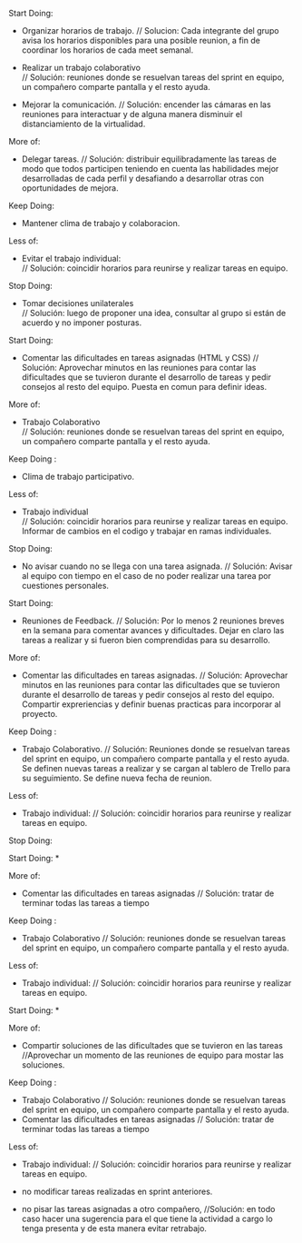 <!-- Retrospectiva Sprint 1 -->

Start Doing:
* Organizar horarios de trabajo.
// Solucion: Cada integrante del grupo avisa los horarios disponibles para una posible reunion, a fin de coordinar los horarios de cada meet semanal.

* Realizar un trabajo colaborativo  
// Solución: reuniones donde se resuelvan tareas del sprint en equipo, un compañero comparte pantalla y el resto ayuda.

* Mejorar la comunicación. 
// Solución: encender las cámaras en las reuniones para interactuar y de alguna manera disminuir el distanciamiento de la virtualidad. 

More of:

* Delegar tareas.
// Solución: distribuir equilibradamente las tareas de modo que todos participen teniendo en cuenta las habilidades mejor desarrolladas de cada perfil y desafiando a desarrollar otras con oportunidades de mejora.

Keep Doing:
* Mantener clima de trabajo y colaboracion.

Less of: 

* Evitar el trabajo individual:   
// Solución: coincidir horarios para reunirse y realizar tareas en equipo.  

Stop Doing:

* Tomar decisiones unilaterales     
// Solución: luego de proponer una idea, consultar al grupo si están de acuerdo y no imponer posturas.

<!-- Retrospectiva Sprint 2 -->

Start Doing: 

* Comentar las dificultades en tareas asignadas (HTML y CSS)
// Solución: Aprovechar minutos en las reuniones para contar las dificultades que se tuvieron durante el desarrollo de tareas y pedir consejos al resto del equipo. Puesta en comun para definir ideas.

More of:
* Trabajo Colaborativo  
// Solución: reuniones donde se resuelvan tareas del sprint en equipo, un compañero comparte pantalla y el resto ayuda.

Keep Doing :
* Clima de trabajo participativo.

Less of: 
* Trabajo individual   
// Solución: coincidir horarios para reunirse y realizar tareas en equipo. Informar de cambios en el codigo y trabajar en ramas individuales.  

Stop Doing:
* No avisar cuando no se llega con una tarea asignada.
// Solución: Avisar al equipo con tiempo en el caso de no poder realizar una tarea por cuestiones personales.

<!-- Retrospectiva Sprint 3 -->

Start Doing: 
* Reuniones de Feedback.
// Solución: Por lo menos 2 reuniones breves en la semana para comentar avances y dificultades. Dejar en claro las tareas a realizar y si fueron bien comprendidas para su desarrollo. 

More of:
* Comentar las dificultades en tareas asignadas.
// Solución: Aprovechar minutos en las reuniones para contar las dificultades que se tuvieron durante el desarrollo de tareas y pedir consejos al resto del equipo. Compartir expreriencias y definir buenas practicas para incorporar al proyecto.

Keep Doing :
* Trabajo Colaborativo.
// Solución: Reuniones donde se resuelvan tareas del sprint en equipo, un compañero comparte pantalla y el resto ayuda. Se definen nuevas tareas a realizar y se cargan al tablero de Trello para su seguimiento. Se define nueva fecha de reunion.

Less of: 
* Trabajo individual:   // Solución: coincidir horarios para reunirse y realizar tareas en equipo.  

Stop Doing:


<!-- Retrospectiva Sprint 4 -->

Start Doing: 
* 

More of:
* Comentar las dificultades en tareas asignadas   // Solución: tratar de terminar todas las tareas a tiempo

Keep Doing :
* Trabajo Colaborativo  // Solución: reuniones donde se resuelvan tareas del sprint en equipo, un compañero comparte pantalla y el resto ayuda.

Less of: 
* Trabajo individual:   // Solución: coincidir horarios para reunirse y realizar tareas en equipo.  


<!-- Retrospectiva Sprint 5 -->

Start Doing: 
* 

More of:
* Compartir soluciones de las dificultades que se tuvieron en las tareas    //Aprovechar un momento de las reuniones de equipo para mostar las soluciones.

Keep Doing :
* Trabajo Colaborativo  // Solución: reuniones donde se resuelvan tareas del sprint en equipo, un compañero comparte pantalla y el resto ayuda.
* Comentar las dificultades en tareas asignadas   // Solución: tratar de terminar todas las tareas a tiempo

Less of: 
* Trabajo individual:   // Solución: coincidir horarios para reunirse y realizar tareas en equipo. 
* no modificar tareas realizadas en sprint anteriores.

* no pisar las tareas asignadas a otro compañero, //Solución: en todo caso hacer una sugerencia para el que tiene la actividad a cargo lo tenga presenta y de esta manera evitar retrabajo. 




